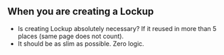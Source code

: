 ## When you are creating a Lockup

- Is creating Lockup absolutely necessary? If it reused in more than 5 places (same page does not count).
- It should be as slim as possible. Zero logic.
